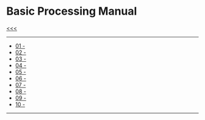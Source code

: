 
Basic Processing Manual
======

[<<<](https://github.com/ttltrk/PRG/blob/master/MANUALS.MD)

---

* <a href="#">01 -</a>
* <a href="#">02 -</a>
* <a href="#">03 -</a>
* <a href="#">04 -</a>
* <a href="#">05 -</a>
* <a href="#">06 -</a>
* <a href="#">07 -</a>
* <a href="#">08 -</a>
* <a href="#">09 -</a>
* <a href="#">10 -</a>

---
